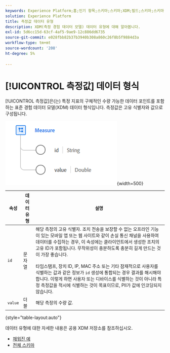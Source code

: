 ```yaml
---
keywords: Experience Platform;홈;인기 항목;스키마;스키마;XDM;필드;스키마;스키마;측정값;데이터 유형;데이터 유형;데이터 유형;
solution: Experience Platform
title: 측정값 데이터 유형
description: XDM(측정 경험 데이터 모델) 데이터 유형에 대해 알아봅니다.
exl-id: 5d6cc15d-63cf-4af5-9ae9-12c886dd6735
source-git-commit: e028fbb82b37b3940b308a860c26f8b5f9884d3a
workflow-type: tm+mt
source-wordcount: '208'
ht-degree: 5%

---
```


# [!UICONTROL 측정값] 데이터 형식

[!UICONTROL 측정값]은(는) 특정 지표의 구체적인 수량 가능한 데이터 포인트를 포함하는 표준 경험 데이터 모델(XDM) 데이터 형식입니다. 측정값은 고유 식별자와 값으로 구성됩니다.

![이미지 측정](../images/data-types/measure.PNG){width=500}

| 속성 | 데이터 유형 | 설명 |
| --- | --- | --- |
| `id` | 문자열 | 해당 측정의 고유 식별자. 조치 전송을 보장할 수 없는 오프라인 기능이 있는 모바일 앱 또는 웹 사이트와 같이 손실 통신 채널을 사용하여 데이터를 수집하는 경우, 이 속성에는 클라이언트에서 생성한 조치의 고유 ID가 포함됩니다. 무작위성이 충분하도록 충분히 길게 만드는 것이 가장 좋습니다. <br><br> 타임스탬프, 장치 ID, IP, MAC 주소 또는 기타 잠재적으로 사용자를 식별하는 값과 같은 정보가 `id` 생성에 통합되는 경우 결과를 해시해야 합니다. 이렇게 하면 사용자 또는 디바이스를 식별하는 것이 아니라 특정 측정값을 적시에 식별하는 것이 목표이므로, PII가 값에 인코딩되지 않습니다. |
| `value` | 더블 | 해당 측정의 수량 값. |

{style="table-layout:auto"}

데이터 유형에 대한 자세한 내용은 공용 XDM 저장소를 참조하십시오.

* [채워진 예](https://github.com/adobe/xdm/blob/master/components/datatypes/data/measure.example.1.json)
* [전체 스키마](https://github.com/adobe/xdm/blob/master/components/datatypes/data/measure.schema.json)
